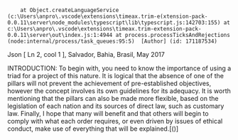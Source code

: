         at Object.createLanguageService (c:\Users\anpro\.vscode\extensions\timeax.trim-e(xtension-pack-0.0.11\server\node_modules\typescript\lib\typescript.js:142703:155) at c:\Users\anpro\.vscode\extensions\timeax.trim-extension-pack-0.0.11\server\out\index.js:1:4944 at process.processTicksAndRejections (node:internal/process/task_queues:95:5)  [Author] (id: 171187534)

Json [ Ln 2, cool 1 ], Salvador, Bahia, Brasil, May 2017

INTRODUCTION:
To begin with, you need to know the importance of using a triad for a project of this nature. It is logical that the absence of one of the pillars will not prevent the achievement of pre-established objectives, however the concept involves its own guidelines for its adequacy. It is worth mentioning that the pillars can also be made more flexible, based on the legislation of each nation and its sources of direct law, such as customary law. Finally, I hope that many will benefit and that others will begin to comply with what each order requires, or even driven by issues of ethical conduct, make use of everything that will be explained.[(<news docket >)]
